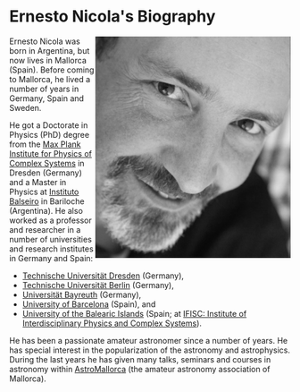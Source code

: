 # Ernesto Nicola's Biography
<img src="IMG/ernesto_nicola.jpg" width=350 align=right>

Ernesto Nicola was born in Argentina, but now lives in Mallorca (Spain). Before coming to Mallorca, he lived a number of years in Germany, Spain and Sweden.

He got a Doctorate in Physics (PhD) degree from the [Max Plank Institute for Physics of Complex Systems][MPIPKS] in Dresden (Germany) and a Master in Physics at [Instituto Balseiro][IB] in Bariloche (Argentina). He also worked as a professor and researcher in a number of universities and research institutes in Germany and Spain:
* [Technische Universität Dresden][TUD] (Germany),
* [Technische Universität Berlin][TUB] (Germany),
* [Universität Bayreuth][UBay] (Germany),
* [University of Barcelona][UB] (Spain), and
* [University of the Balearic Islands][UIB] (Spain; at [IFISC: Institute of Interdisciplinary Physics and Complex Systems][IFISC]).

He has been a passionate amateur astronomer since a number of years. He has special interest in the popularization of the astronomy and astrophysics. During the last years he has given many talks, seminars and courses in astronomy within [AstroMallorca][AM] (the amateur astronomy association of Mallorca).

[MPIPKS]:https://www.pks.mpg.de/
[UB]:https://www.ub.edu/portal/web/fisica
[UIB]:https://www.uib.eu/
[IFISC]:https://ifisc.uib-csic.es/es/
[UBay]:https://www.physik.uni-bayreuth.de/en/
[TUB]:https://www.physics.tu-berlin.de/
[TUD]:https://tu-dresden.de/mn/physik
[IB]:https://www.ib.edu.ar/
[AM]:https://astromallorca.wordpress.com/

